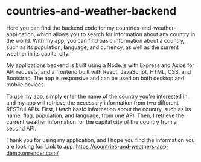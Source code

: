 # countries-and-weather-backend
Here you can find the backend code for my countries-and-weather-application, which allows you to search for information about any country in the world. With my app, you can find basic information about a country, such as its population, language, and currency, as well as the current weather in its capital city.

My applications backend is built using a Node.js with Express and Axios for API requests, and a frontend built with React, JavaScript, HTML, CSS, and Bootstrap. The app is responsive and can be used on both desktop and mobile devices.

To use my app, simply enter the name of the country you're interested in, and my app will retrieve the necessary information from two different RESTful APIs. First, I fetch basic information about the country, such as its name, flag, population, and language, from one API. Then, I retrieve the current weather information for the capital city of the country from a second API.

Thank you for using my application, and I hope you find the information you are looking for!
Link to app: https://countries-and-weathers-app-demo.onrender.com/
